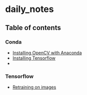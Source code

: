 # daily_notes

## Table of contents

### Conda

 * [Installing OpenCV with Anaconda](conda/opencv3_with_anaconda.md)
 * [Installing Tensorflow](conda/install_tensor_flow.md)
 *
### Tensorflow

 * [Retraining on images](tensorflow/retraining-example.md)
